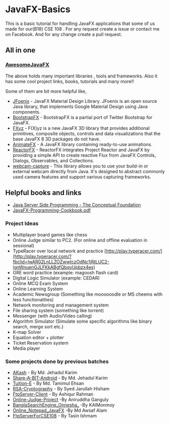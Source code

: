 # JavaFX-Basics
This is a basic tutorial for handling JavaFX applications that some of us made for our(B18) CSE 108 . For any request create a issue or contact me on Facebook. And for any change create a pull request.



## All in one 

### [AwesomeJavaFX](https://github.com/mhrimaz/AwesomeJavaFX)  

The above holds many important libraries , tools and frameworks. Also it has some cool project links, books, tutorials and many more!!

Some of them are bit more helpful like, 

- [JFoenix](http://www.jfoenix.com/) - JavaFX  Material Design Library. JFoenix is an open source Java library, that  implements Google Material Design using Java components.
- [BootstrapFX](https://github.com/aalmiray/bootstrapfx/) - BootstrapFX is a partial port of Twitter Bootstrap for JavaFX.
- [FXyz](https://github.com/Birdasaur/FXyz) - F(X)yz is a new  JavaFX 3D library that provides additional primitives, composite  objects, controls and data visualizations that the base JavaFX 8 3D  packages do not have.
- [AnimateFX](https://github.com/Typhon0/AnimateFX) - A JavaFX library containing ready-to-use animations.
- [ReactorFX](https://github.com/shadskii/ReactorFX) -  ReactorFX integrates Project Reactor and JavaFX by providing a simple  API to create reactive Flux from JavaFX Controls, Dialogs, Observables,  and Collections.
- [webcam-capture](https://github.com/sarxos/webcam-capture) - This library allows you to use your build-in or external webcam directly from Java. It's designed to abstract commonly used camera features and  support various capturing frameworks.

## Helpful books and links

- [Java Server Side Programming - The Conceptual Foundation](https://github.com/TamimEhsan/JavaFX-Basics/blob/master/Assets/Java%20Server%20Side%20Programming%20-%20The%20Conceptual%20Foundation.pdf)
- [JavaFX-Programming-Cookbook.pdf](https://github.com/TamimEhsan/JavaFX-Basics/blob/master/Assets/JavaFX-Programming-Cookbook.pdf)

### Project Ideas

- Multiplayer board games like chess
- Online Judge similar to PC2. (For online and offline evaluation in sessional)
- TypeRacer over local network and practice [http://play.typeracer.com/](http://play.typeracer.com/?fbclid=IwAR02LnLLZOZwwtczOdNc1jRtLUC2-lgnWnuenGJLFKkABgfQbqyUpbzx4es) 
- GRE word practice (example: magoosh flash card) 
- Digital Logic Simulator (example: CEDAR)
-  Online MCQ Exam System
- Online Learning System
- Academic Newsgroup (Something like moooooodle or MS cheems with less functionalities)
- Network monitoring and management system 
- File sharing system (something like torrent)
- Messenger (with Audio/Video calling)
- Algorithm Simulator (Simulate some specific algorithms like binary search, merge sort etc.)
- K-map Solver
- Equation editor + plotter
- Ticket Reservation system
- Media player

### Some projects done by previous batches

- [AKash](https://github.com/MJKSabit/AKash) - By Md. Jehadul Karim
- [Share-A-BIT-Android](https://github.com/MJKSabit/Share-A-BIT-Android) - By Md. Jehadul Karim
- [Tuition-E](https://github.com/TamimEhsan/Tuition-E) - By Md. Tamimul Ehsan
- [RSA-Cryptography](https://github.com/hishamcse/RSA-Cryptography) - By Syed Jarullah Hisham
- [FtpServer-Client](https://github.com/ashiqursuperfly/FtpServer-Client) - By Ashiqur Rahman
- [Online-Judge-Project](https://github.com/ags3927/Online-Judge-Project) -By Aniruddha Ganguly
- [BanglaSearchEngine_Onnesha_](https://github.com/KAIMonmoy/BanglaSearchEngine_Onnesha_) -By KAIMonmoy
- [Online_Notepad_JavaFX](https://github.com/AwsafAlam/Online_Notepad_JavaFX) -By Md Awsaf Alam
- [FtpServerForCSE108](https://github.com/TasinIshmam/FtpServerForCSE108) - By Tasin Ishmam


